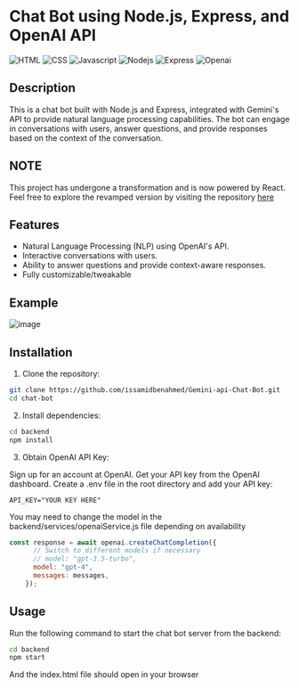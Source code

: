 # Chat Bot using Node.js, Express, and OpenAI API

![HTML](https://img.shields.io/badge/HTML-239120?style=for-the-badge&logo=html5&logoColor=white)
![CSS](https://img.shields.io/badge/CSS3-1572B6?style=for-the-badge&logo=css3&logoColor=white)
![Javascript](https://img.shields.io/badge/JavaScript-F7DF1E?style=for-the-badge&logo=javascript&logoColor=black)
![Nodejs](https://img.shields.io/badge/Node.js-43853D?style=for-the-badge&logo=node.js&logoColor=white)
![Express](https://img.shields.io/badge/Express.js-404D59?style=for-the-badge)
![Openai](https://img.shields.io/badge/Openai-404D59?style=for-the-badge)

## Description

This is a chat bot built with Node.js and Express, integrated with Gemini's API to provide natural language processing capabilities. The bot can engage in conversations with users, answer questions, and provide responses based on the context of the conversation.

## NOTE


This project has undergone a transformation and is now powered by React. Feel free to explore the revamped version by visiting the repository [here](https://github.com/tyleroneil72/react-chat-bot)
## Features

- Natural Language Processing (NLP) using OpenAI's API.
- Interactive conversations with users.
- Ability to answer questions and provide context-aware responses.
- Fully customizable/tweakable

## Example
![image](https://github.com/tyleroneil72/chat-bot/assets/43754564/9f63c52f-9229-49ef-8987-4e5d080f8672)


## Installation

1. Clone the repository:

```bash
git clone https://github.com/issamidbenahmed/Gemini-api-Chat-Bot.git
cd chat-bot
```

2. Install dependencies:

```bash
cd backend
npm install
```

3. Obtain OpenAI API Key:

Sign up for an account at OpenAI.
Get your API key from the OpenAI dashboard.
Create a .env file in the root directory and add your API key:
```dotenv
API_KEY="YOUR KEY HERE"
```
You may need to change the model in the backend/services/openaiService.js file depending on availability
```javascript
const response = await openai.createChatCompletion({
      // Switch to different models if necessary
      // model: "gpt-3.5-turbo",
      model: "gpt-4",
      messages: messages,
    });
```


## Usage
Run the following command to start the chat bot server from the backend:
```bash
cd backend
npm start
```
And the index.html file should open in your browser





